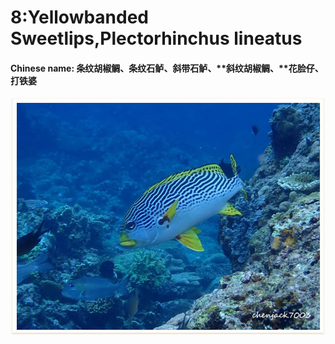 # 8:Yellowbanded Sweetlips,Plectorhinchus lineatus

#### Chinese name: **条纹胡椒鲷、条纹石鲈**、**斜带石鲈**、**斜纹胡椒鲷、**花脸仔、打铁婆

![](../../.gitbook/assets/diagonal-banded-sweetlips.jpg)

